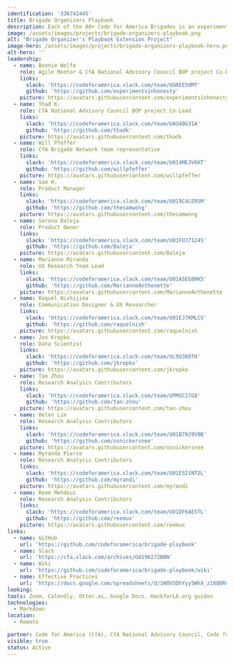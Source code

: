 ```yaml
---
identification: '336742445'
title: Brigade Organizers Playbook
description: Each of the 80+ Code for America Brigades is an experiment which generates valuable learnings and new effective processes and practices. However, Brigades and other civic tech volunteer organizations need not start from scratch. This project aims to improve existing structures and create new ones that make it easier to share replicable processes and practices so that organizers and members can iterate on each others work, improving outcomes for the whole network.
image: /assets/images/projects/brigade-organizers-playbook.png
alt: "Brigade Organizer's Playbook Extension Project"
image-hero: /assets/images/projects/brigade-organizers-playbook-hero.png
alt-hero: ''
leadership:
  - name: Bonnie Wolfe
    role: Agile Mentor & CfA National Advisory Council BOP project Co-Lead
    links:
      slack: 'https://codeforamerica.slack.com/team/UGREE50MT'
      github: 'https://github.com/experimentsinhonesty'
    picture: https://avatars.githubusercontent.com/experimentsinhonesty
  - name: Thad K.
    role: CfA National Advisory Council BOP project Co-Lead
    links:
      slack: 'https://codeforamerica.slack.com/team/UAU40G31A'
      github: 'https://github.com/thadk'
    picture: https://avatars.githubusercontent.com/thadk
  - name: Will Pfeffer
    role: CfA Brigade Network team representative
    links:
      slack: 'https://codeforamerica.slack.com/team/U014MEJV6KT'
      github: 'https://github.com/willpfeffer'
    picture: https://avatars.githubusercontent.com/willpfeffer
  - name: Sam H.
    role: Product Manager
    links:
      slack: 'https://codeforamerica.slack.com/team/U019C4LERSM'
      github: 'https://github.com/thesamwong'
    picture: https://avatars.githubusercontent.com/thesamwong
  - name: Serena Baleja
    role: Product Owner
    links:
      slack: 'https://codeforamerica.slack.com/team/U01FUJ7124S'
      github: 'https://github.com/Baleja'
    picture: https://avatars.githubusercontent.com/Baleja
  - name: Marianne Miranda
    role: UX Research Team Lead
    links:
      slack: 'https://codeforamerica.slack.com/team/U01ASEG8HK5'
      github: 'https://github.com/MarianneAnthonette'
    picture: https://avatars.githubusercontent.com/MarianneAnthonette
  - name: Raquel Nishijima
    role: Communication Designer & UX Researcher
    links:
      slack: 'https://codeforamerica.slack.com/team/U01EJ7KMLCV'
      github: 'https://github.com/raquelnish'
    picture: https://avatars.githubusercontent.com/raquelnish
  - name: Jon Kropko
    role: Data Scientist
    links:
      slack: 'https://codeforamerica.slack.com/team/UL9U380TH'
      github: 'https://github.com/jkropko'
    picture: https://avatars.githubusercontent.com/jkropko
  - name: Tan Zhou
    role: Research Analysis Contributors
    links:
      slack: 'https://codeforamerica.slack.com/team/UPMSC27G8'
      github: 'https://github.com/tan-zhou'
    picture: https://avatars.githubusercontent.com/tan-zhou
  - name: Helen Lin
    role: Research Analysis Contributors
    links:
      slack: 'https://codeforamerica.slack.com/team/U01B79J9V9B'
      github: 'https://github.com/osnickersnee'
    picture: https://avatars.githubusercontent.com/osnickersnee
  - name: Myranda Pierce
    role: Research Analysis Contributors
    links:
      slack: 'https://codeforamerica.slack.com/team/U01E521NT2L'
      github: 'https://github.com/myrandi'
    picture: https://avatars.githubusercontent.com/myrandi
  - name: Reem Mehdoui
    role: Research Analysis Contributors
    links:
      slack: 'https://codeforamerica.slack.com/team/U01DF6AE5TL'
      github: 'https://github.com/reemux'
    picture: https://avatars.githubusercontent.com/reemux
links:
  - name: GitHub
    url: 'https://github.com/codeforamerica/brigade-playbook'
  - name: Slack
    url: 'https://cfa.slack.com/archives/G0196272BBN'
  - name: Wiki
    url: 'https://github.com/codeforamerica/brigade-playbook/wiki'
  - name: Effective Practices
    url: 'https://docs.google.com/spreadsheets/d/1N0VSDhYyy5WhX_z18Q0RvLlGO29JGGdMxVsD4X3nFYs/edit#gid=1425278717'
looking:
tools: Zoom, Calendly, Otter.ai, Google Docs, HackforLA.org guides
technologies:
  - Markdown
location:
  - Remote

partner: Code for America (CfA), CfA National Advisory Council, Code for Boston, Code for Charlottesville
visible: true
status: Active
---
```

